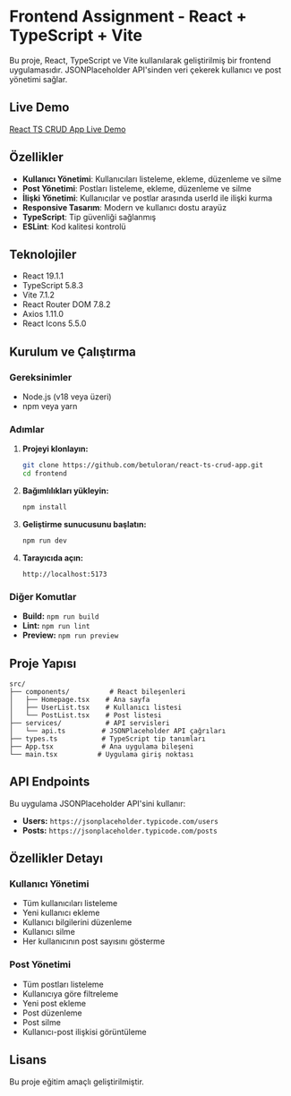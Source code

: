 # Frontend Assignment - React + TypeScript + Vite

Bu proje, React, TypeScript ve Vite kullanılarak geliştirilmiş bir frontend uygulamasıdır. JSONPlaceholder API'sinden veri çekerek kullanıcı ve post yönetimi sağlar.

## Live Demo

[React TS CRUD App Live Demo](https://react-ts-crud-app.vercel.app/)

## Özellikler

- **Kullanıcı Yönetimi**: Kullanıcıları listeleme, ekleme, düzenleme ve silme
- **Post Yönetimi**: Postları listeleme, ekleme, düzenleme ve silme
- **İlişki Yönetimi**: Kullanıcılar ve postlar arasında userId ile ilişki kurma
- **Responsive Tasarım**: Modern ve kullanıcı dostu arayüz
- **TypeScript**: Tip güvenliği sağlanmış
- **ESLint**: Kod kalitesi kontrolü

## Teknolojiler

- React 19.1.1
- TypeScript 5.8.3
- Vite 7.1.2
- React Router DOM 7.8.2
- Axios 1.11.0
- React Icons 5.5.0

## Kurulum ve Çalıştırma

### Gereksinimler
- Node.js (v18 veya üzeri)
- npm veya yarn

### Adımlar

1. **Projeyi klonlayın:**
   ```bash
   git clone https://github.com/betuloran/react-ts-crud-app.git
   cd frontend
   ```

2. **Bağımlılıkları yükleyin:**
   ```bash
   npm install
   ```

3. **Geliştirme sunucusunu başlatın:**
   ```bash
   npm run dev
   ```

4. **Tarayıcıda açın:**
   ```
   http://localhost:5173
   ```

### Diğer Komutlar

- **Build:** `npm run build`
- **Lint:** `npm run lint`
- **Preview:** `npm run preview`

## Proje Yapısı

```
src/
├── components/          # React bileşenleri
│   ├── Homepage.tsx    # Ana sayfa
│   ├── UserList.tsx    # Kullanıcı listesi
│   └── PostList.tsx    # Post listesi
├── services/           # API servisleri
│   └── api.ts         # JSONPlaceholder API çağrıları
├── types.ts           # TypeScript tip tanımları
├── App.tsx            # Ana uygulama bileşeni
└── main.tsx          # Uygulama giriş noktası
```

## API Endpoints

Bu uygulama JSONPlaceholder API'sini kullanır:
- **Users:** `https://jsonplaceholder.typicode.com/users`
- **Posts:** `https://jsonplaceholder.typicode.com/posts`

## Özellikler Detayı

### Kullanıcı Yönetimi
- Tüm kullanıcıları listeleme
- Yeni kullanıcı ekleme
- Kullanıcı bilgilerini düzenleme
- Kullanıcı silme
- Her kullanıcının post sayısını gösterme

### Post Yönetimi
- Tüm postları listeleme
- Kullanıcıya göre filtreleme
- Yeni post ekleme
- Post düzenleme
- Post silme
- Kullanıcı-post ilişkisi görüntüleme

## Lisans

Bu proje eğitim amaçlı geliştirilmiştir.
